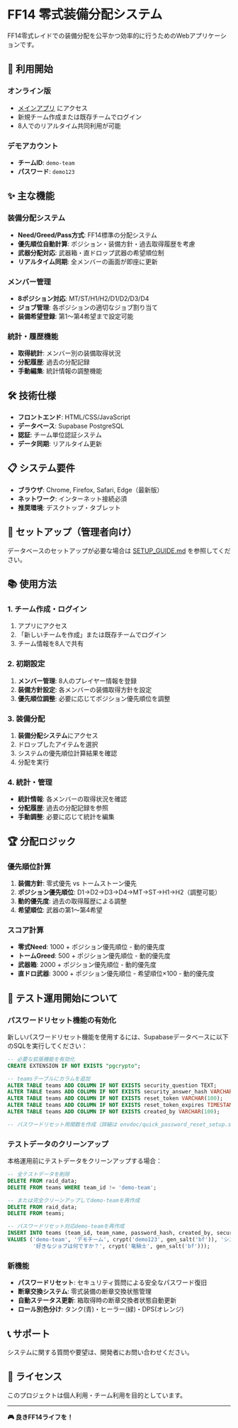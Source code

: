 # FF14 零式装備分配システム

FF14零式レイドでの装備分配を公平かつ効率的に行うためのWebアプリケーションです。

## 🚀 利用開始

### オンライン版
- [メインアプリ](https://rnq27gq.github.io/ff14-raid-gear-system/) にアクセス
- 新規チーム作成または既存チームでログイン
- 8人でのリアルタイム共同利用が可能

### デモアカウント
- **チームID**: `demo-team`
- **パスワード**: `demo123`

## ✨ 主な機能

### 装備分配システム
- **Need/Greed/Pass方式**: FF14標準の分配システム
- **優先順位自動計算**: ポジション・装備方針・過去取得履歴を考慮
- **武器分配対応**: 武器箱・直ドロップ武器の希望順位制
- **リアルタイム同期**: 全メンバーの画面が即座に更新

### メンバー管理
- **8ポジション対応**: MT/ST/H1/H2/D1/D2/D3/D4
- **ジョブ管理**: 各ポジションの適切なジョブ割り当て
- **装備希望登録**: 第1～第4希望まで設定可能

### 統計・履歴機能
- **取得統計**: メンバー別の装備取得状況
- **分配履歴**: 過去の分配記録
- **手動編集**: 統計情報の調整機能

## 🛠️ 技術仕様

- **フロントエンド**: HTML/CSS/JavaScript
- **データベース**: Supabase PostgreSQL
- **認証**: チーム単位認証システム
- **データ同期**: リアルタイム更新

## 📋 システム要件

- **ブラウザ**: Chrome, Firefox, Safari, Edge（最新版）
- **ネットワーク**: インターネット接続必須
- **推奨環境**: デスクトップ・タブレット

## 🔧 セットアップ（管理者向け）

データベースのセットアップが必要な場合は [SETUP_GUIDE.md](SETUP_GUIDE.md) を参照してください。

## 📚 使用方法

### 1. チーム作成・ログイン
1. アプリにアクセス
2. 「新しいチームを作成」または既存チームでログイン
3. チーム情報を8人で共有

### 2. 初期設定
1. **メンバー管理**: 8人のプレイヤー情報を登録
2. **装備方針設定**: 各メンバーの装備取得方針を設定
3. **優先順位調整**: 必要に応じてポジション優先順位を調整

### 3. 装備分配
1. **装備分配システム**にアクセス
2. ドロップしたアイテムを選択
3. システムの優先順位計算結果を確認
4. 分配を実行

### 4. 統計・管理
- **統計情報**: 各メンバーの取得状況を確認
- **分配履歴**: 過去の分配記録を参照
- **手動調整**: 必要に応じて統計を編集

## 🏆 分配ロジック

### 優先順位計算
1. **装備方針**: 零式優先 vs トームストーン優先
2. **ポジション優先順位**: D1→D2→D3→D4→MT→ST→H1→H2（調整可能）
3. **動的優先度**: 過去の取得履歴による調整
4. **希望順位**: 武器の第1～第4希望

### スコア計算
- **零式Need**: 1000 + ポジション優先順位 - 動的優先度
- **トームGreed**: 500 + ポジション優先順位 - 動的優先度
- **武器箱**: 2000 + ポジション優先順位 - 動的優先度
- **直ドロ武器**: 3000 + ポジション優先順位 - 希望順位×100 - 動的優先度

## 🚀 テスト運用開始について

### パスワードリセット機能の有効化
新しいパスワードリセット機能を使用するには、Supabaseデータベースに以下のSQLを実行してください：

```sql
-- 必要な拡張機能を有効化
CREATE EXTENSION IF NOT EXISTS "pgcrypto";

-- teamsテーブルにカラムを追加
ALTER TABLE teams ADD COLUMN IF NOT EXISTS security_question TEXT;
ALTER TABLE teams ADD COLUMN IF NOT EXISTS security_answer_hash VARCHAR(255);
ALTER TABLE teams ADD COLUMN IF NOT EXISTS reset_token VARCHAR(100);
ALTER TABLE teams ADD COLUMN IF NOT EXISTS reset_token_expires TIMESTAMP WITH TIME ZONE;
ALTER TABLE teams ADD COLUMN IF NOT EXISTS created_by VARCHAR(100);

-- パスワードリセット用関数を作成（詳細は envdoc/quick_password_reset_setup.sql を参照）
```

### テストデータのクリーンアップ
本格運用前にテストデータをクリーンアップする場合：

```sql
-- 全テストデータを削除
DELETE FROM raid_data;
DELETE FROM teams WHERE team_id != 'demo-team';

-- または完全クリーンアップしてdemo-teamを再作成
DELETE FROM raid_data;
DELETE FROM teams;

-- パスワードリセット対応demo-teamを再作成
INSERT INTO teams (team_id, team_name, password_hash, created_by, security_question, security_answer_hash)
VALUES ('demo-team', 'デモチーム', crypt('demo123', gen_salt('bf')), 'システム管理者', 
        '好きなジョブは何ですか？', crypt('竜騎士', gen_salt('bf')));
```

### 新機能
- **パスワードリセット**: セキュリティ質問による安全なパスワード復旧
- **断章交換システム**: 零式装備の断章交換状態管理
- **自動ステータス更新**: 箱取得時の断章交換者状態自動更新
- **ロール別色分け**: タンク(青)・ヒーラー(緑)・DPS(オレンジ)

## 📞 サポート

システムに関する質問や要望は、開発者にお問い合わせください。

## 📄 ライセンス

このプロジェクトは個人利用・チーム利用を目的としています。

---

**🎮 良きFF14ライフを！**